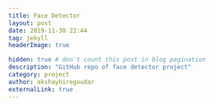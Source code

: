 ```yaml
---
title: Face Detector
layout: post
date: 2019-11-30 22:44
tag: jekyll
headerImage: true

hidden: true # don't count this post in blog pagination
description: "GitHub repo of face detector project"
category: project
author: akshayhiregoudar
externalLink: true
---
```

